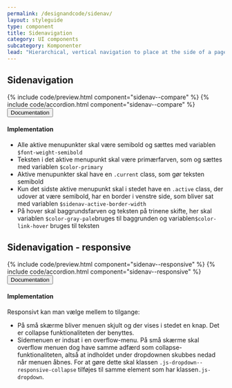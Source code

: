 ```yaml
---
permalink: /designandcode/sidenav/
layout: styleguide
type: component
title: Sidenavigation
category: UI components
subcategory: Komponenter
lead: "Hierarchical, vertical navigation to place at the side of a page."
---
```

<h2>Sidenavigation</h2>
{% include code/preview.html component="sidenav--compare" %}
{% include code/accordion.html component="sidenav--compare" %}
<div class="accordion-bordered">
  <button class="button-unstyled accordion-button"
      aria-expanded="true" aria-controls="sidenav-docs">
    Documentation
  </button>
  <div id="sidenav-docs" aria-hidden="false" class="accordion-content">
    <h4>Implementation</h4>
    <ul>
      <li>Alle aktive menupunkter skal være semibold og sættes med variablen <code>$font-weight-semibold</code></li>
      <li>Teksten i det aktive menupunkt skal være primærfarven, som og sættes med variablen <code>$color-primary</code></li>
      <li>Aktive menupunkter skal have en <code>.current</code> class, som gør teksten semibold</li>
      <li>Kun det sidste aktive menupunkt skal i stedet have en <code>.active</code> class, der udover at være semibold, har en border i venstre side, som bliver sat med variablen <code>$sidenav-active-border-width</code></li>
      <li>På hover skal baggrundsfarven og teksten på trinene skifte, her skal variablen <code>$color-gray-pale</code>bruges til baggrunden og variablen<code>$color-link-hover</code> bruges til teksten</li> 
    </ul>
  </div>
</div>

<h2>Sidenavigation - responsive</h2>
{% include code/preview.html component="sidenav--responsive" %}
{% include code/accordion.html component="sidenav--responsive" %}
<div class="accordion-bordered">
  <button class="button-unstyled accordion-button"
      aria-expanded="true" aria-controls="sidenav-docs">
    Documentation
  </button>
  <div id="sidenav-docs" aria-hidden="false" class="accordion-content">
    <h4 class="heading">Implementation</h4>
    <p>Responsivt kan man vælge mellem to tilgange:</p>
    <ul>
      <li>På små skærme bliver menuen skjult og der vises i stedet en knap. Det er collapse funktionaliteten der benyttes.</li>
      <li>Sidemenuen er indsat i en overflow-menu. På små skærme skal overflow menuen dog have samme adfærd som collapse-funktionaliteten, altså at indholdet under dropdownen skubbes nedad når menuen åbnes. For at gøre dette skal klassen <code>.js-dropdown--responsive-collapse</code> tilføjes til samme element som har klassen<code>.js-dropdown</code>.</li>
    </ul>
  </div>
</div>